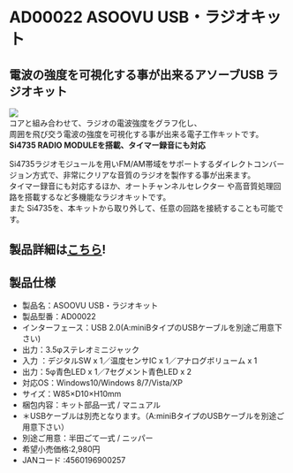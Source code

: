 # AD00022 ASOOVU USB・ラジオキット

## 電波の強度を可視化する事が出来るアソーブUSB ラジオキット  

![](https://bit-trade-one.co.jp/wp/wp-content/uploads/2014/03/ac00013e250d751a901cd29166e30204.png)  
コアと組み合わせて、ラジオの電波強度をグラフ化し、  
周囲を飛び交う電波の強度を可視化する事が出来る電子工作キットです。  
**Si4735 RADIO MODULEを搭載、タイマー録音にも対応** 

Si4735ラジオモジュールを用いFM/AM帯域をサポートするダイレクトコンバージョン方式で、非常にクリアな音質のラジオを製作する事が出来ます。  
タイマー録音にも対応するほか、オートチャンネルセレクター や高音質処理回路を搭載するなど多機能なラジオキットです。  
また Si4735を、本キットから取り外して、任意の回路を接続することも可能です。  

## 製品詳細は[こちら](https://bit-trade-one.co.jp/product/asoovu/ad00022/)!

## 製品仕様

 -   製品名：ASOOVU USB・ラジオキット
 -   製品型番：AD00022
 -   インターフェース：USB 2.0(A:miniBタイプのUSBケーブルを別途ご用意下さい)
 -   出力：3.5φステレオミニジャック
 -   入力 ：デジタルSW x 1／温度センサIC x 1／アナログボリューム x 1
 -   出力：5φ青色LED x 1／7セグメント青色LED x 2
 -   対応OS：Windows10/Windows 8/7/Vista/XP
 -   サイズ：W85×D10×H10mm
 -   梱包内容：キット部品一式 / マニュアル
 -   ＊USBケーブルは別売となります。（A:miniBタイプのUSBケーブルを別途ご用意下さい）
 -   別途ご用意：半田ごて一式 / ニッパー
 -   希望小売価格:2,980円
 -   JANコード :4560196900257
